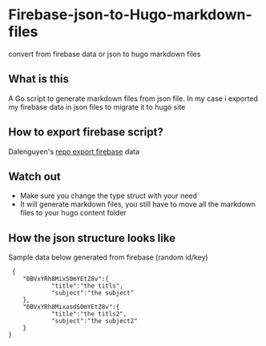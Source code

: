 # Firebase-json-to-Hugo-markdown-files
convert from firebase data or json to hugo markdown files

## What is this
A Go script to generate markdown files from json file. In my case i exported my firebase data in json files to migrate it to hugo site

## How to export firebase script?
Dalenguyen's [repo export firebase](https://github.com/dalenguyen/firestore-import-export) data

## Watch out
- Make sure you change the type struct with your need
- It will generate markdown files, you still have to move all the markdown files to your hugo content folder

## How the json structure looks like
Sample data below generated from firebase (random id/key)
```
 {    
    "0BVxYRh8MixS0mYEtZ8v":{
            "title":"the titls",
            "subject":"the subject"
    },
    "0BVxYRh8MixasdS0mYEtZ8v":{
            "title":"the titls2",
            "subject":"the subject2"
    }
}
```
